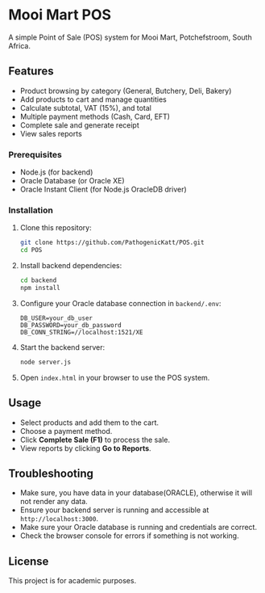 # Mooi Mart POS

A simple Point of Sale (POS) system for Mooi Mart, Potchefstroom, South Africa.

## Features

- Product browsing by category (General, Butchery, Deli, Bakery)
- Add products to cart and manage quantities
- Calculate subtotal, VAT (15%), and total
- Multiple payment methods (Cash, Card, EFT)
- Complete sale and generate receipt
- View sales reports

### Prerequisites

- Node.js (for backend)
- Oracle Database (or Oracle XE)
- Oracle Instant Client (for Node.js OracleDB driver)

### Installation

1. Clone this repository:
    ```bash
    git clone https://github.com/PathogenicKatt/POS.git
    cd POS
    ```

2. Install backend dependencies:
    ```bash
    cd backend
    npm install
    ```

3. Configure your Oracle database connection in `backend/.env`:
    ```
    DB_USER=your_db_user
    DB_PASSWORD=your_db_password
    DB_CONN_STRING=//localhost:1521/XE
    ```

4. Start the backend server:
    ```bash
    node server.js
    ```

5. Open `index.html` in your browser to use the POS system.


## Usage

- Select products and add them to the cart.
- Choose a payment method.
- Click **Complete Sale (F1)** to process the sale.
- View reports by clicking **Go to Reports**.

## Troubleshooting

- Make sure, you have data in your database(ORACLE), otherwise it will not render any data.
- Ensure your backend server is running and accessible at `http://localhost:3000`.
- Make sure your Oracle database is running and credentials are correct.
- Check the browser console for errors if something is not working.

## License


This project is for academic purposes.
